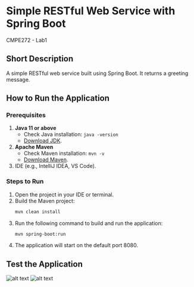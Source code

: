 # Simple RESTful Web Service with Spring Boot
 CMPE272 - Lab1

## Short Description
A simple RESTful web service built using Spring Boot. It returns a greeting message.

## How to Run the Application
### Prerequisites
1. **Java 11 or above**
   - Check Java installation: `java -version`
   - [Download JDK](https://www.oracle.com/java/technologies/javase-jdk11-downloads.html).
2. **Apache Maven**
   - Check Maven installation: `mvn -v`
   - [Download Maven](https://maven.apache.org/download.cgi).
3.  IDE (e.g., IntelliJ IDEA, VS Code).

### Steps to Run
1. Open the project in your IDE or terminal.
2. Build the Maven project:
    ```bash
    mvn clean install
3. Run the following command to build and run the application:
   ```bash
   mvn spring-boot:run
4. The application will start on the default port 8080.

## Test the Application
![alt text](postman1.png) ![alt text](postman2.png)